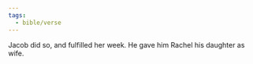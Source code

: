 ```yaml
---
tags:
  - bible/verse
---
```

Jacob did so, and fulfilled her week. He gave him Rachel his daughter as wife.